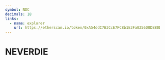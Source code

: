 ```yaml
---
symbol: NDC
decimals: 18
links:
  - name: explorer
    url: https://etherscan.io/token/0xA54ddC7B3CcE7FC8b1E3Fa0256D0DB80D2c10970
---
```


# NEVERDIE
